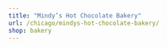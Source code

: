 ```yaml
---
title: "Mindy’s Hot Chocolate Bakery"
url: /chicago/mindys-hot-chocolate-bakery/
shop: bakery
---
```

